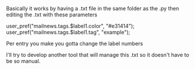 Basically it works by having a .txt file in the same folder as the .py then editing the .txt with these parameters

user_pref("mailnews.tags.$label1.color", "#e31414");
user_pref("mailnews.tags.$label1.tag", "example");

Per entry you make you gotta change the label numbers

I'll try to develop another tool that will manage this .txt so it doesn't have to be so manual.
